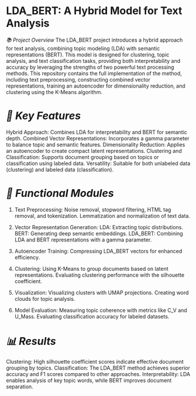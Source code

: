 # LDA_BERT: A Hybrid Model for Text Analysis
*📚 Project Overview*
  The LDA_BERT project introduces a hybrid approach for text analysis, combining topic modeling (LDA) with semantic representations (BERT). This model is designed for clustering, topic analysis, and text classification tasks, providing both interpretability and accuracy by leveraging the strengths of two powerful text processing methods.
  This repository contains the full implementation of the method, including text preprocessing, constructing combined vector representations, training an autoencoder for dimensionality reduction, and clustering using the K-Means algorithm.

# *🚀 Key Features*
  Hybrid Approach: Combines LDA for interpretability and BERT for semantic depth.
  Combined Vector Representations: Incorporates a gamma parameter to balance topic and semantic features.
  Dimensionality Reduction: Applies an autoencoder to create compact latent representations.
  Clustering and Classification: Supports document grouping based on topics or classification using labeled data.
  Versatility: Suitable for both unlabeled data (clustering) and labeled data (classification).

# *🔧 Functional Modules*
1. Text Preprocessing:
  Noise removal, stopword filtering, HTML tag removal, and tokenization.
  Lemmatization and normalization of text data.

2. Vector Representation Generation:
  LDA: Extracting topic distributions.
  BERT: Generating deep semantic embeddings.
  LDA_BERT: Combining LDA and BERT representations with a gamma parameter.

3. Autoencoder Training:
  Compressing LDA_BERT vectors for enhanced efficiency.

4. Clustering:
  Using K-Means to group documents based on latent representations.
  Evaluating clustering performance with the silhouette coefficient.

5. Visualization:
  Visualizing clusters with UMAP projections.
  Creating word clouds for topic analysis.

6. Model Evaluation:
  Measuring topic coherence with metrics like C_V and U_Mass.
  Evaluating classification accuracy for labeled datasets.

# *📊 Results*
Clustering: High silhouette coefficient scores indicate effective document grouping by topics.
Classification: The LDA_BERT method achieves superior accuracy and F1 scores compared to other approaches.
Interpretability: LDA enables analysis of key topic words, while BERT improves document separation.
